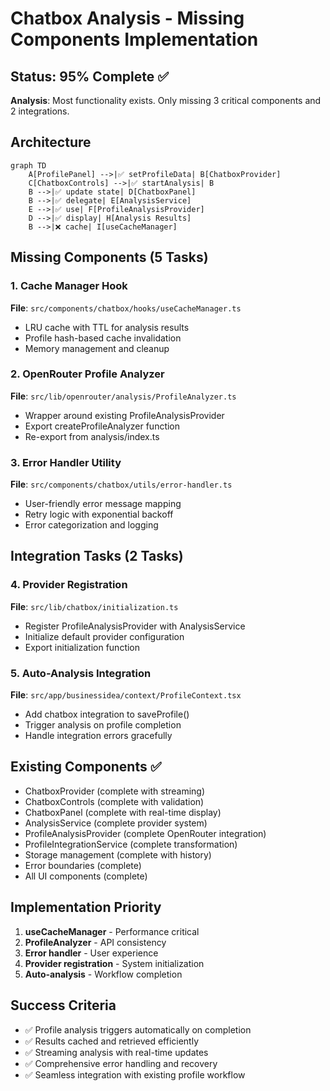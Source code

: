 # Chatbox Analysis - Missing Components Implementation

## Status: 95% Complete ✅
**Analysis**: Most functionality exists. Only missing 3 critical components and 2 integrations.

## Architecture
```mermaid
graph TD
    A[ProfilePanel] -->|✅ setProfileData| B[ChatboxProvider]
    C[ChatboxControls] -->|✅ startAnalysis| B
    B -->|✅ update state| D[ChatboxPanel]
    B -->|✅ delegate| E[AnalysisService]
    E -->|✅ use| F[ProfileAnalysisProvider]
    D -->|✅ display| H[Analysis Results]
    B -->|❌ cache| I[useCacheManager]
```

## Missing Components (5 Tasks)

### 1. Cache Manager Hook
**File**: `src/components/chatbox/hooks/useCacheManager.ts`
- LRU cache with TTL for analysis results
- Profile hash-based cache invalidation
- Memory management and cleanup

### 2. OpenRouter Profile Analyzer
**File**: `src/lib/openrouter/analysis/ProfileAnalyzer.ts`
- Wrapper around existing ProfileAnalysisProvider
- Export createProfileAnalyzer function
- Re-export from analysis/index.ts

### 3. Error Handler Utility
**File**: `src/components/chatbox/utils/error-handler.ts`
- User-friendly error message mapping
- Retry logic with exponential backoff
- Error categorization and logging

## Integration Tasks (2 Tasks)

### 4. Provider Registration
**File**: `src/lib/chatbox/initialization.ts`
- Register ProfileAnalysisProvider with AnalysisService
- Initialize default provider configuration
- Export initialization function

### 5. Auto-Analysis Integration
**File**: `src/app/businessidea/context/ProfileContext.tsx`
- Add chatbox integration to saveProfile()
- Trigger analysis on profile completion
- Handle integration errors gracefully

## Existing Components ✅
- ChatboxProvider (complete with streaming)
- ChatboxControls (complete with validation)
- ChatboxPanel (complete with real-time display)
- AnalysisService (complete provider system)
- ProfileAnalysisProvider (complete OpenRouter integration)
- ProfileIntegrationService (complete transformation)
- Storage management (complete with history)
- Error boundaries (complete)
- All UI components (complete)

## Implementation Priority
1. **useCacheManager** - Performance critical
2. **ProfileAnalyzer** - API consistency
3. **Error handler** - User experience
4. **Provider registration** - System initialization
5. **Auto-analysis** - Workflow completion

## Success Criteria
- ✅ Profile analysis triggers automatically on completion
- ✅ Results cached and retrieved efficiently
- ✅ Streaming analysis with real-time updates
- ✅ Comprehensive error handling and recovery
- ✅ Seamless integration with existing profile workflow
